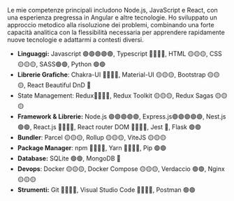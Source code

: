 Le mie competenze principali includono Node.js, JavaScript e React, con una esperienza pregressa in Angular e altre tecnologie. Ho sviluppato un approccio metodico alla risoluzione dei problemi, combinando una forte capacità analitica con la flessibilità necessaria per apprendere rapidamente nuove tecnologie e adattarmi a contesti diversi.

- **Linguaggi:** Javascript 🟣🟣🟣🟣🟣, Typescript 🔴🔴🔴🔴, HTML 🟡🟡🟡, CSS 🟡🟡🟡, SASS🟢🟢, Python 🟢🟢
- **Librerie Grafiche**: Chakra-UI 🔴🔴🔴🔴, Material-UI 🟡🟡🟡, Bootstrap 🟡🟡🟡, React Beautiful DnD 🔵
- State Management: Redux🔴🔴🔴🔴, Redux Toolkit 🟡🟡🟡, Redux Sagas 🟡🟡🟡
- **Framework & Librerie:** Node.js 🟣🟣🟣🟣🟣, Express.js🟣🟣🟣🟣🟣, Nest.js 🟢🟢, React.js 🔴🔴🔴🔴, React router DOM 🔴🔴🔴🔴, Jest 🔵, Flask 🟢🟢
- **Bundler**: Parcel 🟡🟡🟡, Rollup 🟡🟡🟡, ViteJS 🟡🟡🟡
- **Package Manager**: npm 🔴🔴🔴🔴, Yarn 🔴🔴🔴🔴, Pip 🟢🟢
- **Database:** SQLite 🟢🟢, MongoDB 🔵
- **Devops**: Docker 🟡🟡🟡, Docker Compose 🟡🟡🟡, Verdaccio 🟢🟢, Nginx 🟡🟡🟡
- **Strumenti:** Git 🔴🔴🔴🔴, Visual Studio Code 🔴🔴🔴🔴, Postman 🟢🟢
